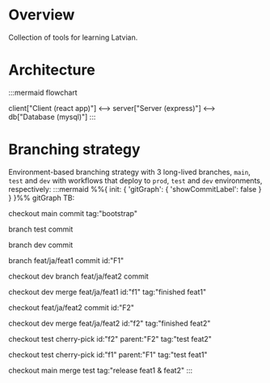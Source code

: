 # Overview
Collection of tools for learning Latvian.

# Architecture
:::mermaid
flowchart

client["Client (react app)"] <--> server["Server (express)"] <--> db["Database (mysql)"]
:::

# Branching strategy
Environment-based branching strategy with 3 long-lived branches, `main`, `test` and `dev` with workflows that deploy to `prod`, `test` and `dev` environments, respectively:
:::mermaid
%%{
    init: {
        'gitGraph': {
            'showCommitLabel': false
        }
    }
}%%
gitGraph TB:

checkout main
commit tag:"bootstrap"

branch test
commit

branch dev
commit

branch feat/ja/feat1
commit id:"F1"

checkout dev
branch feat/ja/feat2
commit

checkout dev
merge feat/ja/feat1 id:"f1" tag:"finished feat1"

checkout feat/ja/feat2
commit id:"F2"

checkout dev
merge feat/ja/feat2 id:"f2" tag:"finished feat2"

checkout test
cherry-pick id:"f2" parent:"F2" tag:"test feat2"

checkout test
cherry-pick id:"f1" parent:"F1" tag:"test feat1"

checkout main
merge test tag:"release feat1 & feat2"
:::